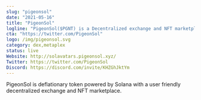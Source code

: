 ```yaml
---
slug: "pigeonsol"
date: "2021-05-16"
title: "PigeonSol"
logline: "PigeonSol($PGNT) is a Decentralized exchange and NFT marketplace."
cta: "https://twitter.com/PigeonSol"
logo: /img/pigeonsol.svg
category: dex,metaplex
status: live
Website: http://solavatars.pigeonsol.xyz/
Twitter: https://twitter.com/PigeonSol
Discord: https://discord.com/invite/KHZGhJktYm
---
```

PigeonSol is deflationary token powered by Solana with a user friendly decentralized exchange and NFT marketplace.
